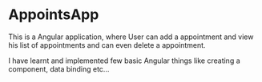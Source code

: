 # AppointsApp
This is a Angular application, where User can add a appointment and view his list of appointments and can even delete a appointment.

I have learnt and implemented few basic Angular things like creating a component, data binding etc...


